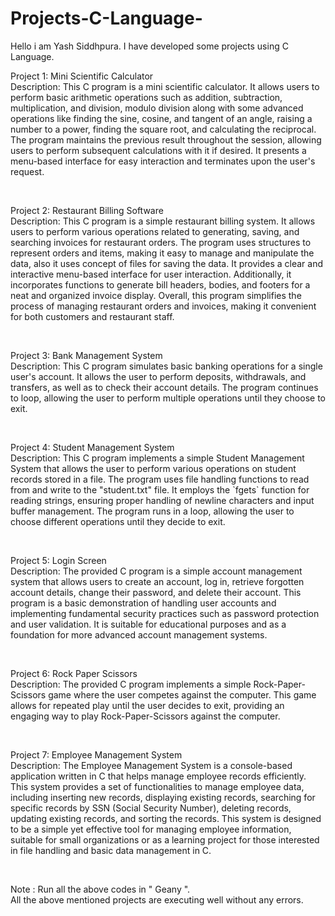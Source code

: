 # Projects-C-Language-
Hello i am Yash Siddhpura. I have developed some projects using C Language.
<br>
<p> 
 Project 1: Mini Scientific Calculator<br> 
 Description: This C program is a mini scientific calculator. It allows users to perform basic arithmetic operations such as addition, subtraction, multiplication, and division, modulo division along with some advanced operations like finding the sine, cosine, and tangent of an angle, raising a number to a power, finding the square root, and calculating the reciprocal. The program maintains the previous result throughout the session, allowing users to perform subsequent calculations with it if desired. It presents a menu-based interface for easy interaction and terminates upon the user's request. </p>
<br>

<p>
 Project 2: Restaurant Billing Software<br>
 Description: This C program is a simple restaurant billing system. It allows users to perform various operations related to generating, saving, and searching invoices for restaurant orders. The program uses structures to represent orders and items, making it easy to manage and manipulate the data, also it uses concept of files for saving the data. It provides a clear and interactive menu-based interface for user interaction. Additionally, it incorporates functions to generate bill headers, bodies, and footers for a neat and organized invoice display. Overall, this program simplifies the process of managing restaurant orders and invoices, making it convenient for both customers and restaurant staff.</p>
<br>

<p>
 Project 3: Bank Management System<br>
 Description: This C program simulates basic banking operations for a single user's account. It allows the user to perform deposits, withdrawals, and transfers, as well as to check their account details. The program continues to loop, allowing the user to perform multiple operations until they choose to exit.</p>
<br>

<p>
 Project 4: Student Management System<br>
 Description: This C program implements a simple Student Management System that allows the user to perform various operations on student records stored in a file. The program uses file handling functions to read from and write to the "student.txt" file. It employs the `fgets` function for reading strings, ensuring proper handling of newline characters and input buffer management. The program runs in a loop, allowing the user to choose different operations until they decide to exit.</p>
<br>

<p>
 Project 5: Login Screen<br>
 Description: The provided C program is a simple account management system that allows users to create an account, log in, retrieve forgotten account details, change their password, and delete their account. This program is a basic demonstration of handling user accounts and implementing fundamental security practices such as password protection and user validation. It is suitable for educational purposes and as a foundation for more advanced account management systems.</p>
<br>

<p>
 Project 6: Rock Paper Scissors<br>
 Description: The provided C program implements a simple Rock-Paper-Scissors game where the user competes against the computer. This game allows for repeated play until the user decides to exit, providing an engaging way to play Rock-Paper-Scissors against the computer.</p>
<br>

<p>
 Project 7: Employee Management System<br>
 Description: The Employee Management System is a console-based application written in C that helps manage employee records efficiently. This system provides a set of functionalities to manage employee data, including inserting new records, displaying existing records, searching for specific records by SSN (Social Security Number), deleting records, updating existing records, and sorting the records. This system is designed to be a simple yet effective tool for managing employee information, suitable for small organizations or as a learning project for those interested in file handling and basic data management in C.
</p>
<br>
<p>Note : Run all the above codes in " Geany ".<br> All the above mentioned projects are executing well without any errors. </p>